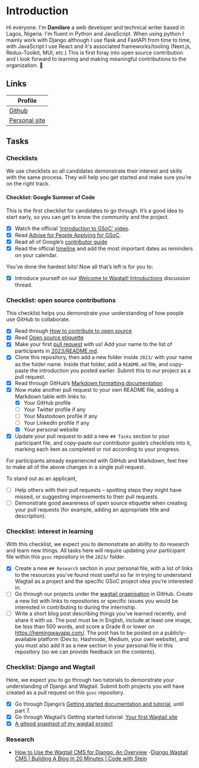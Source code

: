 # Introduction
Hi everyone. 
I'm **Damilare** a web developer and technical writer based in Lagos, Nigeria. I'm fluent in Python and JavaScript. When using python I mainly work with Django although I use flask and FastAPI from time to time, with JavaScript I use React and it's associated frameworks/tooling (Next.js, Redux-Toolkit, MUI, etc.)
This is first foray into open source contribution and I look forward to learning and making meaningful contributions to the organization. :handshake:  

## Links
| Profile |
| --- |
| [Github]( https://github.com/themilar)|
| [Personal site](https://themilar.com) |

## Tasks

### Checklists

We use checklists so all candidates demonstrate their interest and skills with the same process. They will help you get started and make sure you’re on the right track.

#### Checklist: Google Summer of Code

This is the first checklist for candidates to go through. It’s a good idea to start early, so you can get to know the community and the project.

- [x] Watch the official [‘Introduction to GSoC’ video](https://www.youtube.com/watch?v=7jD2tChhrWM&feature=youtu.be).
- [x] Read [Advise for People Applying for GSoC](https://developers.google.com/open-source/gsoc/help/student-advice).
- [x] Read all of Google’s [contributor guide](https://google.github.io/gsocguides/student/)
- [x] Read the official [timeline](https://developers.google.com/open-source/gsoc/timeline) and add the most important dates as reminders on your calendar.

You’ve done the hardest bits! Now all that’s left is for you to:

- [x] Introduce yourself on our [Welcome to Wagtail! Introductions](https://github.com/wagtail/gsoc/discussions/1) discussion thread.

### Checklist: open source contributions

This checklist helps you demonstrate your understanding of how people use GitHub to collaborate.

- [x] Read through [How to contribute to open source](https://opensource.guide/how-to-contribute/)
- [x] Read [Open source etiquette](https://developer.mozilla.org/en-US/docs/MDN/Community/Open_source_etiquette)
- [x] Make your first [pull request](https://docs.github.com/en/pull-requests/collaborating-with-pull-requests/proposing-changes-to-your-work-with-pull-requests/creating-a-pull-request) with us! Add your name to the list of participants in [2023/README.md](2023/README.md).
- [x] Clone this repository, then add a new folder inside `2023/` with your name as the folder name. Inside that folder, add a `README.md` file, and copy-paste the introduction you posted earlier. Submit this to our project as a pull request.
- [x] Read through GitHub’s [Markdown formatting documentation](https://docs.github.com/en/get-started/writing-on-github/getting-started-with-writing-and-formatting-on-github/basic-writing-and-formatting-syntax)
- [x] Now make another pull request to your own README file, adding a Markdown table with links to:
  - [x] Your GitHub profile
  - [ ] Your Twitter profile if any
  - [ ] Your Mastodown profile if any
  - [ ] Your LinkedIn profile if any
  - [x] Your personal website
- [x] Update your pull request to add a new `## Tasks` section to your participant file, and copy-paste our contributor guide’s checklists into it, marking each item as completed or not according to your progress.

For participants already experienced with GitHub and Markdown, feel free to make all of the above changes in a single pull request.

To stand out as an applicant,

- [ ] Help others with their pull requests – spotting steps they might have missed, or suggesting improvements to their pull requests.
- [ ] Demonstrate good awareness of open source etiquette when creating your pull requests (for example, adding an appropriate title and description).

### Checklist: interest in learning

With this checklist, we expect you to demonstrate an ability to do research and learn new things. All tasks here will require updating your participant file within this `gsoc` repository in the `2023/` folder.

- [x] Create a new `## Research` section in your personal file, with a list of links to the resources you’ve found most useful so far in trying to understand Wagtail as a project and the specific GSoC project idea you’re interested in.
- [ ] Go through our projects under the [wagtail organisation](https://github.com/wagtail) in GitHub. Create a new list with links to repositories or specific issues you would be interested in contributing to during the internship.
- [ ] Write a short blog post describing things you’ve learned recently, and share it with us. The post must be in English, include at least one image, be less than 500 words, and score a Grade 6 or lower on <https://hemingwayapp.com/>. The post has to be posted on a publicly-available platform (Dev.to, Hashnode, Medium, your own website), and you must also add it as a new section in your personal file in this repository (so we can provide feedback on the contents).

### Checklist: Django and Wagtail

Here, we expect you to go through two tutorials to demonstrate your understanding of Django and Wagtail. Submit both projects you will have created as a pull request on this `gsoc` repository.

- [x] Go through Django’s [Getting started documentation and tutorial](https://docs.djangoproject.com/en/4.1/intro/), until part 7.
- [x] Go through Wagtail’s Getting started tutorial: [Your first Wagtail site](https://docs.wagtail.org/en/stable/getting_started/tutorial.html)
- [x] [A gitpod snaphsot of my wagtail project](https://gitpod.io#snapshot/dd3103c0-dba1-48a7-8568-cfecc7ae71e4)

### Research
- [How to Use the Wagtail CMS for Django: An Overview](https://steelkiwi.com/blog/how-to-use-the-wagtail-cms-for-django-an-overview/)
-[Django Wagtail CMS | Building A Blog In 20 Minutes | Code with Stein](https://www.youtube.com/watch?v=mbUFWkZAm8w)
